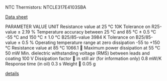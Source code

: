 

NTC Thermistors: NTCLE317E4103SBA

[Data sheet](https://www.mouser.com/datasheet/2/427/ntcle317e4103sba-2953447.pdf)

PARAMETER VALUE UNIT
Resistance value at 25 °C 10K 
Tolerance on R25-value ± 2.19 %
Temperature accuracy between
25 °C and 85 °C  ± 0.5 °C
-55 °C and 150 °C ± 1.0 °C
B25/85-value 3984 K
Tolerance on B25/85-value ± 0.5 %
Operating temperature range at
zero dissipation -55 to +150 °C
Resistance value at 85 °C 1066.1 
Maximum power dissipation at 55 °C 50 mW
Min. dielectric withstanding voltage
(RMS) between leads and coating 100 V
Dissipation factor  in still air
(for information only) 0.8 mW/K
Response time (in oil) 0.3 s
Weight  0.05 g

[details](https://www.vishay.com/docs/29053/ntcappnote.pdf)